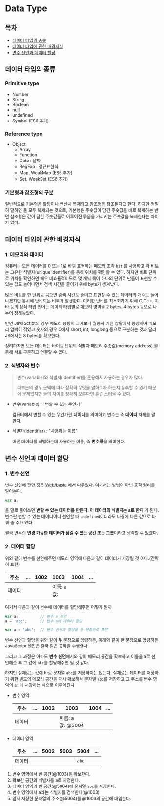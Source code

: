 # Data Type

## 목차

* [데이터 타입의 종류](#데이터-타입의-종류)
* [데이터 타입에 관한 배경지식](#데이터-타입에-관한-배경지식)
* [변수 선언과 데이터 할당](#변수-선언과-데이터-할당)

## 데이터 타입의 종류

### Primitive type

* Number
* String
* Boolean
* null
* undefined
* Symbol (ES6 추가)

### Reference type

* Object
  * Array
  * Function
  * Date : 날짜
  * RegExp : 정규표현식
  * Map, WeakMap (ES6 추가)
  * Set, WeakSet (ES6 추가)

### 기본형과 참조형의 구분

 일반적으로 기본형은 할당이나 연산시 복제되고 참조형은 참조된다고 한다. 하지만 엄밀히 말하면 둘 모두 복제되는 것으로, 기본형은 주솟값이 담긴 주솟값을 바로 복제하는 반면 참조형은 값이 담긴 주솟값들로 이루어진 묶음을 가리키는 주솟값을 복제한다는 차이가 있다.

## 데이터 타입에 관한 배경지식

### 1. 메모리와 데이터

 컴퓨터는 모든 데이터를 0 또는 1로 바꿔 표현하는 메모리 조각 `bit` 를 사용하고 각 비트는 고유한 식별자(unique identifier)를 통해 위치를 확인할 수 있다. 하지만 비트 단위로 위치를 확인하면 매우 비효율적이므로 몇 개씩 묶어 하나의 단위로 만들어 표현할 수 있는 값도 늘어나면서 검색 시간을 줄이기 위해 byte가 생겨났다.

 많은 비트를 한 단위로 묶으면 검색 시간도 줄이고 표현할 수 있는 데이터의 개수도 늘어나겠지만 동시에 낭비되는 비트가 발생한다. 이러한 낭비를 최소화하기 위해 C/C++, 자바 등의 정적 타입 언어는 데이터 타입별로 메모리 영역을 2 bytes, 4 bytes 등으로 나누어 정해놓았다.

 반면 JavaScript의 경우 메모리 용량이 과거보다 월등히 커진 상황에서 등장하여 메모리 압박이 적었고 숫자의 경우 C에서 short, int, longlong 등으로 구분하는 것과 달리 JS에서는 8 bytes를 확보한다.

 정리하자면 모든 데이터는 바이트 단위의 식별자 메모리 주솟값(memory address) 을 통해 서로 구분하고 연결할 수 있다. 

### 2. 식별자와 변수

> 변수(variable)와 식별자(identifier)를 혼용해서 사용하는 경우가 많다.
>
> 대부분의 경우 문맥에 따라 정확히 무엇을 말하고자 하는지 유추할 수 있기 때문에 문제없지만 둘의 차이를 정확히 모른다면 혼란 스러울 수 있다.

* 변수(variable) : "변할 수 있는 무언가"

  컴퓨터에서 변할 수 있는 무언가란 **데이터**를 의미하고 변수는 즉 **데이터** 자체를 말한다.

* 식별자(identifier) : "사용하는 이름"

  어떤 데이터를 식별하는데 사용하는 이름, 즉 **변수명**을 의미한다.

## 변수 선언과 데이터 할당

### 1. 변수 선언

 변수 선언에 관한 것은 [Web/basic](./../../../web/basic/javaScript) 에서 다루었다. 여기서는 방법이 아닌 동작 원리를 알아본다.

```js
var a;
```

을 말로 풀어쓰면 **변할 수 있는 데이터를 만든다. 이 데이터의 식별자는 a로 한다** 가 된다. 변수란 변할 수 있는 데이터이니 선언할 때 `undefined`이더라도 나중에 다른 값으로 바꿔 줄 수가 있다.

 결국 변수란 **변경 가능한 데이터가 담길 수 있는 공간 또는 그릇**이라고 생각할 수 있겠다.

### 2. 데이터 할당

위와 같이 변수를 선언해주면 메모리 영역에 다음과 같이 데이터가 저장될 것 이다.(간략히 표현)

|  주소  | ...  | 1002 | 1003             | 1004 | ...  |
| :----: | :--: | :--- | :--------------- | :--- | :--: |
| 데이터 |      |      | 이름: a<br />값: |      |      |

여기서 다음과 같이 변수에 데이터를 할당해주면 어떻게 될까

```js
var a;			// 변수 a 선언
a = 'abc';		// 변수 a에 데이터 할당

var a = 'abc';	// 변수 선언과 할당을 한 문장으로 표현
```

 변수 선언과 할당을 위와 같이 두 문장으로 명령하든, 아래와 같이 한 문장으로 명령하든 JavaScript 엔진은 결국 같은 동작을 수행한다.

 그리고 그 과정은 아마도 **변수 선언**에서와 같이 메모리 공간을 확보하고 이름을 a로 선언해준 후 그 값에 `abc`를 할당해주면 될 것 같다.

 하지만 실제로는 값에 바로 문자열 `abc`를 저장하지는 않는다. 실제로는 데이터를 저장하기 위한 별도의 메모리 공간을 다시 확보해서 문자열 `abc`를 저장하고 그 주소를 변수 영역의 `값:`에 저장하는 식으로 이루어진다.

* 변수 영역

    |  주소  | ...  | 1002 | 1003                   | 1004 | ...  |
    | :----: | :--: | ---- | ---------------------- | ---- | :--: |
    | 데이터 |      |      | 이름: a<br />값: @5004 |      |      |
    
* 데이터 영역

    |  주소  | ...  | 5002 | 5003 | 5004  | ...  |
    | :----: | :--: | ---- | ---- | ----- | :--: |
    | 데이터 |      |      |      | `abc` |      |

1. 변수 영역에서 빈 공간(@1003)을 확보한다.
2. 확보한 공간의 식별자를 a로 지정한다.
3. 데이터 영역의 빈 공간(@5004)에 문자열 `abc`를 저장한다.
4. 변수 영역에서 a라는 식별자를 검색한다(@1003)
5. 앞서 저장한 문자열의 주소(@5004)를 @1003의 공간에 대입한다.

